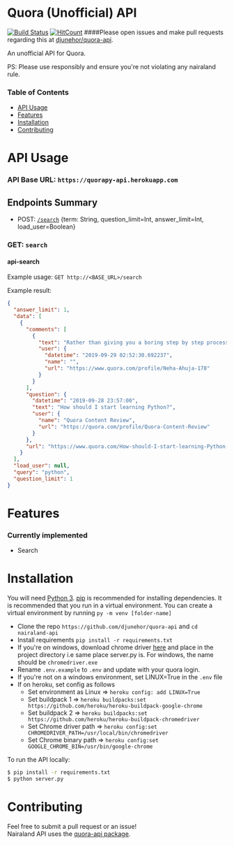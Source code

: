Quora (Unofficial) API
=========
[![Build Status](https://travis-ci.org/djunehor/quora-api.svg?branch=master)](https://travis-ci.org/djunehor/quora-api) [![HitCount](http://hits.dwyl.io/djunehor/quora-api.svg)](http://hits.dwyl.io/djunehor/quora-api)
####Please open issues and make pull requests regarding this at [djunehor/quora-api](http://github.com/djunehor/quora-api).

An unofficial API for Quora.

PS: Please use responsibly and ensure you're not violating any nairaland rule.

### Table of Contents
* [API Usage](#api-usage)
* [Features](#features)
* [Installation](#installation)
* [Contributing](#contributing)

# API Usage
### API Base URL: `https://quorapy-api.herokuapp.com`

## Endpoints Summary
* POST: [`/search`](#api-search) {term: String, question_limit=Int, answer_limit=Int, load_user=Boolean}
 
### GET: `search`
#### api-search
Example usage: `GET http://<BASE_URL>/search`

Example result:
```json
{
  "answer_limit": 1,
  "data": [
    {
      "comments": [
        {
          "text": "Rather than giving you a boring step by step process of learning Python, I would share my personal journey about how I started learning Python.\nHere is my personal learning experience:\nWhat motivated me to start learn Python ?\nI fell in love with Python after reading a bunch of answers on Quora about how people were doing wonderful things with Python.\nSome were writing scripts to automate their Whats app messages.\nSome wrote a script to download their favourite songs,\nwhile some built a system to receive cricket score updates on their phones.\nAll of this seemed very excited to me and I finally dec...(more)",
          "user": {
            "datetime": "2019-09-29 02:52:30.692237",
            "name": "",
            "url": "https://www.quora.com/profile/Neha-Ahuja-178"
          }
        }
      ],
      "question": {
        "datetime": "2019-09-28 23:57:00",
        "text": "How should I start learning Python?",
        "user": {
          "name": "Quora Content Review",
          "url": "https://quora.com/profile/Quora-Content-Review"
        }
      },
      "url": "https://www.quora.com/How-should-I-start-learning-Python-1"
    }
  ],
  "load_user": null,
  "query": "python",
  "question_limit": 1
}
```

# Features
### Currently implemented
* Search


# Installation
You will need [Python 3](https://www.python.org/download/). [pip](http://pip.readthedocs.org/en/latest/installing.html) is recommended for installing dependencies.
It is recommended that you run in a virtual environment. You can create a virtual environment by running `py -m venv [folder-name]`

- Clone the repo `https://github.com/djunehor/quora-api` and `cd nairaland-api`
- Install requirements `pip install -r requirements.txt`
- If you're on windows, download chrome driver [here](https://chromedriver.chromium.org/) and place in the project directory i.e same place server.py is. For windows, the name should be `chromedriver.exe`
- Rename `.env.example` to `.env` and update with your quora login.
- If you're not on a windows environment, set LINUX=True in the `.env` file
- If on heroku, set config as follows
    - Set environment as Linux => `heroku config: add LINUX=True`
    - Set buildpack 1 => `heroku buildpacks:set https://github.com/heroku/heroku-buildpack-google-chrome`
    - Set buildpack 2 => `heroku buildpacks:set https://github.com/heroku/heroku-buildpack-chromedriver`
    - Set Chrome driver path => `heroku config:set CHROMEDRIVER_PATH=/usr/local/bin/chromedriver`
    - Set Chrome binary path => `heroku config:set GOOGLE_CHROME_BIN=/usr/bin/google-chrome`

To run the API locally:
```bash
$ pip install -r requirements.txt
$ python server.py
```

# Contributing
Feel free to submit a pull request or an issue!  
Nairaland API uses the [quora-api package](https://github.com/djunehor/quora-api).